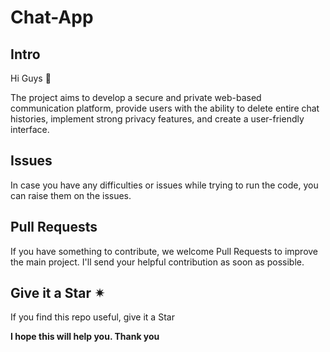 # Chat-App
## Intro
Hi Guys 👋

The project aims to develop a secure and private web-based communication platform, provide users with the ability to delete entire chat histories, implement strong privacy features, and create a user-friendly interface. 

## Issues
In case you have any difficulties or issues while trying to run the code, you can raise them on the issues.

## Pull Requests
If you have something to contribute, we welcome Pull Requests to improve the main project. I'll send your helpful contribution as soon as possible.

## Give it a Star ✴
If you find this repo useful, give it a Star

**I hope this will help you. Thank you**
